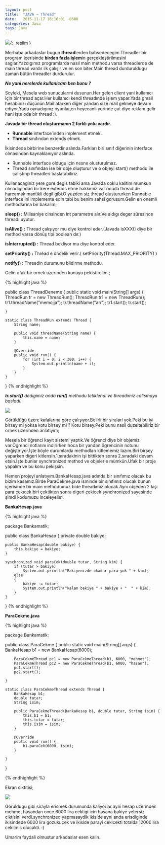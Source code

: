```yaml
---
layout: post
title:  "JAVA – Thread"
date:   2015-11-17 16:16:01 -0600
categories: Java
tags: Java
---
```

![](../../images/thread.jpg){: .resiim }

Merhaba arkadaslar bugun **thread**lerden bahsedecegim.Threadler bir program içerisinde **birden fazla işlem**in gerçekleştirilmesini saglar.Yazdıgımız programlarda nasıl main methodu varsa threadlerde de main thread vardır ilk çalışır ve en son biter.Main thread durduruldugu zaman bütün threadler durdurulur.

**_Ne yani nerelerde kullanicam ben bunu ?_**

Soyleki, Mesela web sunucularıni dusunun.Her gelen client yani kullanıcı için bir thread açar.Her kullanıcı kendi threadınde işlem yapar.Yada gmail hesabınızı düşünün.Mail atarken diğer yandan size mail gelmeye devam edıyor.Yada oynadıgınız oyunlar,en heyecanlı yerinde çat diye reklam gelir hani işte oda bir thread :).

**Javada bir thread oluşturmanın 2 farklı yolu vardır.**

* **Runnable** interface’inden implement etmek.
* **Thread** sınıfından extends etmek.

İkisindede birbirine benzerdir aslında.Farkları biri sınıf diğerinin interface olmasından kaynaklanıyor aslında.

* Runnable interface oldugu için nesne olusturulmaz.
* Thread sınıfından ise bir obje oluşturur ve o objeyi start() methodu ile çalıştırıp threadleri başlatabiliriz.

Kullanacaginiz yere gore degis tabiki ama Javada coklu kalitim mumkun olmadigindan bir kere extends etme hakkimiz var onuda thread de harcamak mantikli degil gibi.O yuzden siz thread olustururken Runnable interface ini implemente edin tabi bu benim sahsi gorusum.Gelin en onemli methodlarina bir bakalim;

**sleep() :** Milisaniye cinsinden int parametre alır.Ve aldıgı deger süresince threadı uyutur.

**isAlive() :** Thread çalışıyor mu diye kontrol eder.(Javada isXXX() diye bir method varsa dönüş tipi boolean dır.)

**isİnterrupted() :** Thread bekliyor mu diye kontrol eder.

**setPriority() :** Thread e öncelik verir.( setPriority(Thread.MAX_PRIORITY) )

**notify() :** Threadin durumunu bildirme methodu.

Gelin ufak bir ornek uzerinden konuyu pekistirelim ;

{% highlight java %}

public class ThreadDeneme {
	public static void main(String[] args) {
		ThreadRun tr = new ThreadRun();
		ThreadRun tr1 = new ThreadRun();
		tr1.threadName("memojja");
		tr.threadName("arı");
		tr1.start();
		tr.start();

	}

	static class ThreadRun extends Thread {
		String name;

		public void threadName(String name) {
			this.name = name;
		}

		@Override
		public void run() {
			for (int i = 0; i < 300; i++) {
				System.out.println(name + i);
			}
		}
	}

}
{% endhighlight %}


_**tr.start()** dedigimiz anda **run()** methodu tetiklendi ve threadimiz calismaya basladi._

![](../../images/thread.png)

Görüldüğü üzere kafalarına göre çalışıyor.Belirli bir siralari yok.Peki bu iyi birsey mi yoksa kotu birsey mi ?
Kotu birsey.Peki bunu nasil duzeltebiliriz bir ornek uzerinden anlatiyim;

Mesela bir öğrenci kayıt sistemi yaptık.Ve öğrenci diye bir objemiz var.Ögrenci notlarını indirirken hoca bir yandan ögrencinin notunu değiştiriyor.İşte böyle durumlarda methodları kitlememiz lazım.Biri birşey yaparken digeri kitlensin.1.sıradakinin işi bittikten sonra 2.sıradaki devam etsin.İşte bunlar synchronized method ve objelerle mümkün.Ufak bir proje yapalım ve bu konu pekişsin.

Hemen projeyi anlatıyım.BankaHesap.java adında bir sınıfımız olacak bu bizim kasamız.Birde ParaCekme.java isminde bir sınıfımız olucak bunun içerisinde bir main methodumuz bide threadımız olucak.Aynı objeden 2 kişi para çekıcek biri çektikten sonra digeri çekicek synchronized sayesinde şimdi kodumuzu inceleyelim.

**BankaHesap.java**

{% highlight java %}

package Bankamatik;

public class BankaHesap {
	private double bakiye;

	public BankaHesap(double bakiye) {
		this.bakiye = bakiye;
	}

	synchronized void paraCek(double tutar, String kim) {
		if (tutar > bakiye)
			System.out.println("Bakiyenizde okadar para yok " + kim);
		else
		{
			bakiye -= tutar;
			System.out.println("kalan bakiye " + bakiye + "  " + kim);
		}
	}
}
{% endhighlight %}

**ParaCekme.java**

{% highlight java %}

package Bankamatik;

public class ParaCekme {
	public static void main(String[] args) {
		BankaHesap b1 = new BankaHesap(6000);

		ParaCekmeThread pc1 = new ParaCekmeThread(b1, 6000, "mehmet");
		ParaCekmeThread pc2 = new ParaCekmeThread(b1, 6000, "hasan");
		pc1.start();
		pc2.start();

	}

	static class ParaCekmeThread extends Thread {
		BankaHesap b1;
		double tutar;
		String isim;

		public ParaCekmeThread(BankaHesap b1, double tutar, String isim) {
			this.b1 = b1;
			this.tutar = tutar;
			this.isim = isim;
		}

		@Override
		public void run() {
			b1.paraCek(6000, isim);
		}

	}

}

{% endhighlight %}

Ekran ciktitisi;

![](../../images/thread_banka_ornegi.png)

Goruldugu gibi sirayla erismek durumunda kaliyorlar ayni hesap uzerinden mehmet hasandan once 6000 lira cektigi icin hasana bakiye yetersiz ciktisini verdi.synchronized yapmasaydik ikiside ayni anda erisdiginde ikisindede 6000 lira gozukucek ve ikiside parayi cekicekti totalda 12000 lira cekilmis olucakti. :)

Umarim faydali olmustur arkadaslar esen kalin.
